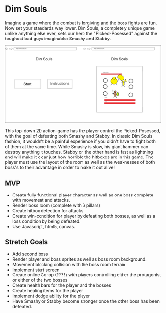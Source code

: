 # Dim Souls

Imagine a game where the combat is forgiving and the boss fights are fun. Now set your standards way lower. Dim Souls, a completely unique game unlike anything else ever, sets our hero the "Picked-Posessed" against the toughest bad guys imaginable: Smashy and Stabby.

![wireframe](./img/wireframe%20%20dimsouls.jpg)

This top-down 2D action-game has the player control the Picked-Posessed, with the goal of defeating both Smashy and Stabby. In classic Dim Souls fashion, it wouldn't be a painful experience if you didn't have to fight both of them at the same time. While Smashy is slow, his giant hammer can destroy anything it touches. Stabby on the other hand is fast as lightning and will make it clear just how horrible the hitboxes are in this game. The player must use the layout of the room as well as the weaknesses of both boss's to their advantage in order to make it out alive!

## MVP

- Create fully functional player character as well as one boss complete with movement and attacks.
- Render boss room (complete with 6 pillars)
- Create hitbox detection for attacks
- Create win-condition for player by defeating both bosses, as well as a loss condition by being defeated.
- Use Javascript, html5, canvas.

## Stretch Goals

- Add second boss
- Render player and boss sprites as well as boss room background.
- Movement blocking collision with the boss room terrain
- Implement start screen
- Create online Co-op (????) with players controlling either the protagonist or either of the two bosses
- Create health bars for the player and the bosses
- Create healing items for the player
- Implement dodge ability for the player
- Have Smashy or Stabby become stronger once the other boss has been defeated.
